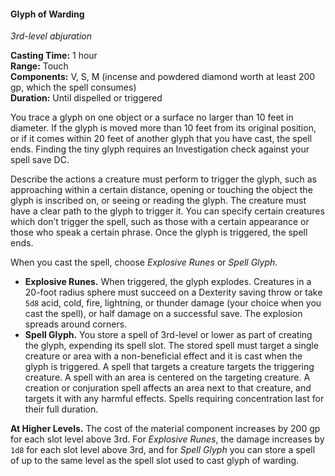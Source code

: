 #### Glyph of Warding
<!-- markdownlint-disable link-image-reference-definitions -->
[_metadata_:spell_name]:- "Glyph of Warding"
[_metadata_:spell_level]:- "3"
[_metadata_:spell_school]:- "abjuration"
[_metadata_:ritual]:- "false"
[_metadata_:casting_time_amount]:- "1"
[_metadata_:casting_time_unit]:- "hour"
[_metadata_:range]:- "Touch"
[_metadata_:target]:- "???"
[_metadata_:components_verbal]:- "true"
[_metadata_:components_somatic]:- "true"
[_metadata_:components_material]:- "true"
[_metadata_:components_material_description]:- "incense and powdered diamond worth at least 200 gp, which the spell consumes"
[_metadata_:components_material_cost]:- "200 gp"
[_metadata_:duration]:- "Until dispelled or triggered"
[_metadata_:concentration]:- "false"
[_metadata_:saving_throw]:- "Dexterity, Special"
[_metadata_:saving_throw_success]:- "halves_damage, special"
[_metadata_:damage_formula]:- "5d8 or special"
[_metadata_:damage_type]:- "acid, cold, fire, lightning, or thunder, or special"
[_metadata_:compared_to_wotc_srd_5.1]:- "mechanics_different_wording_different"
[_metadata_:compared_to_a5e_srd]:- "mechanics_same_wording_different"
<!-- markdownlint-disable-next-line no-emphasis-as-heading -->
_3rd-level abjuration_

**Casting Time:** 1 hour \
**Range:** Touch \
**Components:** V, S, M (incense and powdered diamond worth at least 200 gp, which the spell consumes) \
**Duration:** Until dispelled or triggered

You trace a glyph on one object or a surface no larger than 10 feet in diameter.
If the glyph is moved more than 10 feet from its original position, or if it comes within 20 feet of another glyph that you have cast, the spell ends.
Finding the tiny glyph requires an Investigation check against your spell save DC.

Describe the actions a creature must perform to trigger the glyph, such as approaching within a certain distance, opening or touching the object the glyph is inscribed on, or seeing or reading the glyph.
The creature must have a clear path to the glyph to trigger it.
You can specify certain creatures which don’t trigger the spell, such as those with a certain appearance or those who speak a certain phrase.
Once the glyph is triggered, the spell ends.

When you cast the spell, choose _Explosive Runes_ or _Spell Glyph_.

- **Explosive Runes.**
  When triggered, the glyph explodes.
  Creatures in a 20-foot radius sphere must succeed on a Dexterity saving throw or take `5d8` acid, cold, fire, lightning, or thunder damage (your choice when you cast the spell), or half damage on a successful save.
  The explosion spreads around corners.
- **Spell Glyph.**
  You store a spell of 3rd-level or lower as part of creating the glyph, expending its spell slot.
  The stored spell must target a single creature or area with a non-beneficial effect and it is cast when the glyph is triggered.
  A spell that targets a creature targets the triggering creature.
  A spell with an area is centered on the targeting creature.
  A creation or conjuration spell affects an area next to that creature, and targets it with any harmful effects.
  Spells requiring concentration last for their full duration.

**At Higher Levels.**
The cost of the material component increases by 200 gp for each slot level above 3rd.
For _Explosive Runes_, the damage increases by `1d8` for each slot level above 3rd, and for _Spell Glyph_ you can store a spell of up to the same level as the spell slot used to cast glyph of warding.
